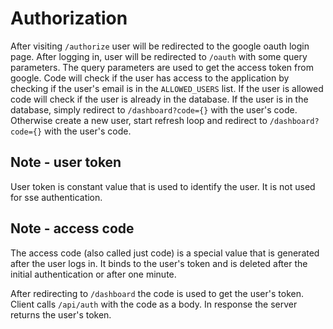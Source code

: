 # Authorization

After visiting `/authorize` user will be redirected to the google oauth login page.
After logging in, user will be redirected to `/oauth` with some query parameters.
The query parameters are used to get the access token from google.
Code will check if the user has access to the application by checking if the user's email is in the `ALLOWED_USERS` list.
If the user is allowed code will check if the user is already in the database.
If the user is in the database, simply redirect to `/dashboard?code={}` with the user's code.
Otherwise create a new user, start refresh loop and redirect to `/dashboard?code={}` with the user's code.

## Note - user token

User token is constant value that is used to identify the user. It is not used for sse authentication.

## Note - access code

The access code (also called just code) is a special value that is generated after the user logs in.
It binds to the user's token and is deleted after the initial authentication or after one minute.

After redirecting to `/dashboard` the code is used to get the user's token.
Client calls `/api/auth` with the code as a body. In response the server returns the user's token.
